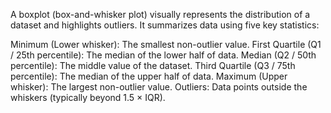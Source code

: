 A boxplot (box-and-whisker plot) visually represents the distribution of a dataset and highlights outliers. It summarizes data using five key statistics:

Minimum (Lower whisker): The smallest non-outlier value.
First Quartile (Q1 / 25th percentile): The median of the lower half of data.
Median (Q2 / 50th percentile): The middle value of the dataset.
Third Quartile (Q3 / 75th percentile): The median of the upper half of data.
Maximum (Upper whisker): The largest non-outlier value.
Outliers: Data points outside the whiskers (typically beyond 1.5 × IQR).
